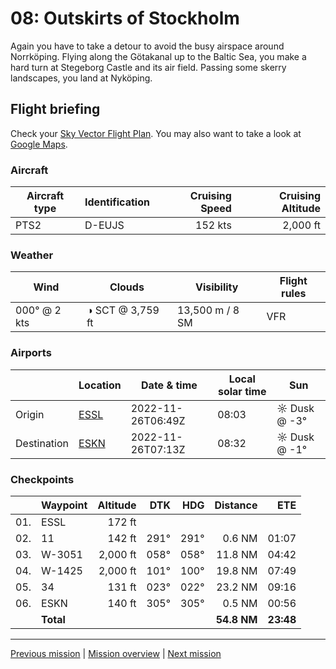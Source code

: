 08: Outskirts of Stockholm
==================

Again you have to take a detour to avoid the busy airspace around Norrköping. Flying along the Götakanal up to the Baltic Sea, you make a hard turn at Stegeborg Castle and its air field. Passing some skerry landscapes, you land at Nyköping.

Flight briefing
---------------

Check your [Sky Vector Flight Plan](https://skyvector.com/?ll=58.40795780130591,15.658055999999988&chart=301&zoom=3&fpl=N0152A050%20ESSL%205830N01559E%205826N01636E%20ESKN). You may also want to take a look at [Google Maps](https://www.google.com/maps/@?api=1&map_action=map&center=58.40795780130591,15.658055999999988&zoom=12&basemap=terrain).

### Aircraft

| Aircraft type | Identification | Cruising Speed | Cruising Altitude |
|---------------|----------------|---------------:|------------------:|
| PTS2          | D-EUJS         |        152 kts |          2,000 ft |

### Weather

| Wind         | Clouds          | Visibility       | Flight rules |
|--------------|-----------------|------------------|--------------|
| 000° @ 2 kts | ◑ SCT @ 3,759 ft | 13,500 m / 8 SM | VFR |

### Airports

|             | Location                                   | Date & time    | Local solar time | Sun |
|-------------|--------------------------------------------|----------------|------------------|-----|
| Origin      | [ESSL](https://skyvector.com/airport/ESSL) | 2022-11-26T06:49Z | 08:03 | ☼ Dusk @ -3° |
| Destination | [ESKN](https://skyvector.com/airport/ESKN) | 2022-11-26T07:13Z | 08:32 | ☼ Dusk @ -1° |

### Checkpoints

|     | Waypoint  | Altitude  | DTK  | HDG  | Distance |   ETE |
|:---:|-----------|----------:|-----:|-----:|---------:|------:|
| 01. | ESSL      |    172 ft |      |      |          |       |
| 02. | 11        |    142 ft | 291° | 291° |   0.6 NM | 01:07 |
| 03. | W-3051    |  2,000 ft | 058° | 058° |  11.8 NM | 04:42 |
| 04. | W-1425    |  2,000 ft | 101° | 100° |  19.8 NM | 07:49 |
| 05. | 34        |    131 ft | 023° | 022° |  23.2 NM | 09:16 |
| 06. | ESKN      |    140 ft | 305° | 305° |   0.5 NM | 00:56 |
|     | **Total** |           |      |      | **54.8 NM** | **23:48** |

----

[Previous mission](./07_carls_toyland.md) | [Mission overview](./README.md) | [Next mission](./09_finally_stockholm.md)
